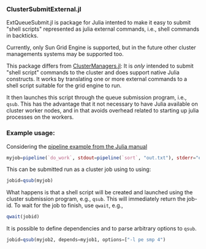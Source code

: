 ### ClusterSubmitExternal.jl

ExtQueueSubmit.jl is package for Julia intented to make it easy to submit 
"shell scripts" represented as julia external commands, i.e., shell commands
in backticks.  

Currently, only Sun Grid Engine is supported, but in the future other cluster
managements systems may be supported too.

This package differs from [ClusterManagers.jl](https://github.com/JuliaParallel/ClusterManagers.jl): It is _only_ intended 
to submit "shell script" commands to the cluster and does support native
Julia constructs. It works by translating one or more external commands
to a shell script suitable for the grid engine to run. 

It then launches this script through the queue submission program, i.e., `qsub`. This has
the advantage that it not necessary to have Julia available on cluster worker nodes, and in
that avoids overhead related to starting up julia processes on the workers.

### Example usage:

Considering the [pipeline example from the Julia manual](http://docs.julialang.org/en/release-0.4/manual/running-external-programs/#pipelines)

```julia
myjob=pipeline(`do_work`, stdout=pipeline(`sort`, "out.txt"), stderr="errs.txt")
```

This can be submitted run as a cluster job using to using:

```julia
jobid=qsub(myjob)
```

What happens is that a shell script will be created and launched using the cluster submission program, e.g., `qsub`. 
This will immediately return the job-id. To wait for the job to finish, use `qwait`, e.g., 

```julia
qwait(jobid)
```

It is possible to define dependencies and to parse arbitrary options to `qsub`.

```julia
jobid=qsub(myjob2, depends=myjob1, options=["-l pe smp 4")
```
